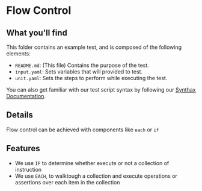 # Flow Control

## What you'll find

This folder contains an example test, and is composed of the following elements:
- `README.md`: (This file) Contains the purpose of the test.
- `input.yaml`: Sets variables that will provided to test.
- `unit.yaml`: Sets the steps to perform while executing the test.

You can also get familiar with our test script syntax by following our [Synthax Documentation](https://github.com/saucelabs/saucectl-apix-example/blob/main/docs/README.md).

## Details

Flow control can be achieved with components like `each` or `if`

## Features
- We use `IF` to determine whether execute or not a collection of instruction
- We use `EACH`, to walktough a collection and execute operations or assertions over each item in the collection
